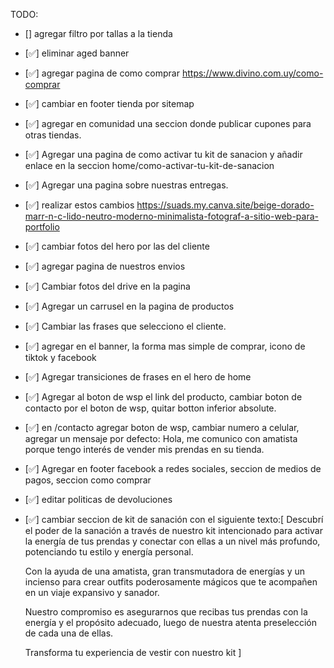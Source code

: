 TODO:
- [] agregar filtro por tallas a la tienda
- [✅] eliminar aged banner
- [✅] agregar pagina de como comprar https://www.divino.com.uy/como-comprar
- [✅] cambiar en footer tienda por sitemap
- [✅] agregar en comunidad una seccion donde publicar cupones para otras tiendas.
- [✅] Agregar una pagina de como activar tu kit de sanacion y añadir enlace en la seccion home/como-activar-tu-kit-de-sanacion
- [✅] Agregar una pagina sobre nuestras entregas.
- [✅] realizar estos cambios https://suads.my.canva.site/beige-dorado-marr-n-c-lido-neutro-moderno-minimalista-fotograf-a-sitio-web-para-portfolio
- [✅] cambiar fotos del hero por las del cliente
- [✅] agregar pagina de nuestros envios
- [✅] Cambiar fotos del drive en la pagina
- [✅] Agregar un carrusel en la pagina de productos
- [✅] Cambiar las frases que selecciono el cliente.
- [✅] agregar en el banner, la forma mas simple de comprar, icono de tiktok y facebook  
- [✅] Agregar transiciones de frases en el hero de home
- [✅] Agregar al boton de wsp el link del producto, cambiar boton de contacto por el boton de wsp, quitar botton inferior absolute.
- [✅] en /contacto agregar boton de wsp, cambiar numero a celular, agregar un mensaje por defecto: Hola, me comunico con amatista porque tengo interés de vender mis prendas en su tienda.
- [✅] Agregar en footer facebook a redes sociales, seccion de medios de pagos, seccion como comprar

- [✅] editar politicas de devoluciones

- [✅] cambiar seccion de kit de sanación con el siguiente texto:[
  Descubrí el poder de la sanación a través de nuestro kit intencionado para activar la energía de tus prendas y conectar con ellas a un nivel más profundo, potenciando tu estilo y energía personal.
  
  Con la ayuda de una amatista, gran transmutadora de energías y un incienso para crear outfits poderosamente mágicos que te acompañen en un viaje expansivo y sanador.
  
  Nuestro compromiso es asegurarnos que recibas tus prendas con la energía y el propósito adecuado, luego de nuestra atenta preselección de cada una de ellas.
  
  Transforma tu experiencia de vestir con nuestro kit
]